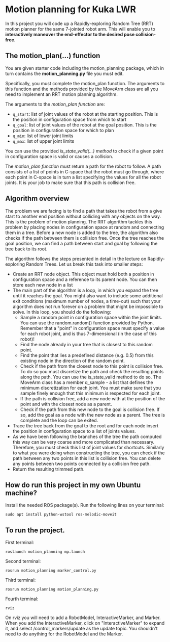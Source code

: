 # Motion planning for Kuka LWR

In this project you will code up a Rapidly-exploring Random Tree (RRT) motion planner for the same 7-jointed robot arm. This will enable you to **interactively maneuver the end-effector to the desired pose collision-free.**

## The motion_plan(...) function

You are given starter code including the motion_planning package, which in turn contains the **motion_planning.py** file you must edit.

Specifically, you must complete the motion_plan function. The arguments to this function and the methods provided by the MoveArm class are all you need to implement an RRT motion planning algorithm. 

The arguments to the *motion_plan function* are:
* `q_start`: list of joint values of the robot at the starting position. This is the position in configuration space from which to start
* `q_goal`: list of joint values of the robot at the goal position. This is the position in configuration space for which to plan
* `q_min`: list of lower joint limits
* `q_max`: list of upper joint limits

You can use the provided *is_state_valid(...) method* to check if a given point in configuration space is valid or causes a collision.

The *motion_plan function* must return a path for the robot to follow. A path consists of a list of points in C-space that the robot must go through, where each point in C-space is in turn a list specifying the values for all the robot joints. It is your job to make sure that this path is collision free.

## Algorithm overview

The problem we are facing is to find a path that takes the robot from a give start to another end position without colliding with any objects on the way. This is the problem of motion planning. The RRT algorithm tackles this problem by placing nodes in configuration space at random and connecting them in a tree. Before a new node is added to the tree, the algorithm also checks if the path between them is collision free. Once the tree reaches the goal position, we can find a path between start and goal by following the tree back to its root. 

The algorithm follows the steps presented in detail in the lecture on Rapidly-exploring Random Trees.  Let us break this task into smaller steps:

* Create an RRT node object. This object must hold both a position in configuration space and a reference to its parent node. You can then store each new node in a list
* The main part of the algorithm is a loop, in which you expand the tree until it reaches the goal. You might also want to include some additional exit conditions (maximum number of nodes, a time-out) such that your algorithm does not run forever on a problem that might be impossible to solve. In this loop, you should do the following:
    * Sample a random point in configuration space within the joint limits. You can use the random.random() function provided by Python. Remember that a "point" in configuration space must specify a value for each robot joint, and is thus 7-dimensional (in the case of this robot)!
    * Find the node already in your tree that is closest to this random point.
    * Find the point that lies a predefined distance (e.g. 0.5) from this existing node in the direction of the random point.
    * Check if the path from the closest node to this point is collision free. To do so you must discretize the path and check the resulting points along the path. You can use the is_state_valid method to do so. The MoveArm class has a member q_sample - a list that defines the minimum discretization for each joint. You must make sure that you sample finely enough that this minimum is respected for each joint.
    * If the path is collision free, add a new node with at the position of the point and with the closest node as a parent.
    * Check if the path from this new node to the goal is collision free. If so, add the goal as a node with the new node as a parent. The tree is complete and the loop can be exited.
* Trace the tree back from the goal to the root and for each node insert the position in configuration space to a list of joints values.
* As we have been following the branches of the tree the path computed this way can be very coarse and more complicated than necessary. Therefore, you must check this list of joint values for shortcuts. Similarly to what you were doing when constructing the tree, you can check if the path between any two points in this list is collision free. You can delete any points between two points connected by a collision free path.
* Return the resulting trimmed path.

## How do run this project in my own Ubuntu machine?
Install the needed ROS package(s). Run the following lines on your terminal:
```
sudo apt install python-wstool ros-melodic-moveit
```
## To run the project.

First terminal:
```
roslaunch motion_planning mp.launch
```

Second terminal:
```
rosrun motion_planning marker_control.py
```

Third terminal:
```
rosrun motion_planning motion_planning.py
```

Fourth terminal:
```
rviz
```

On rviz you will need to add a RobotModel, InteractiveMarker, and Marker. When you add the InteractiveMarker, click on "InteractiveMarker" to expand it, and select /control_markers/update as the update topic. You shouldn't need to do anything for the RobotModel and the Marker.

